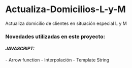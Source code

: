 # Actualiza-Domicilios-L-y-M
Actualiza domicilio de clientes en situación especial L y M


<h3> Novedades utilizadas en este proyecto: </h3> 

<h4><i> JAVASCRIPT: </i></h4>
  - Arrow function
  - Interpolación
  - Template String
  
 


